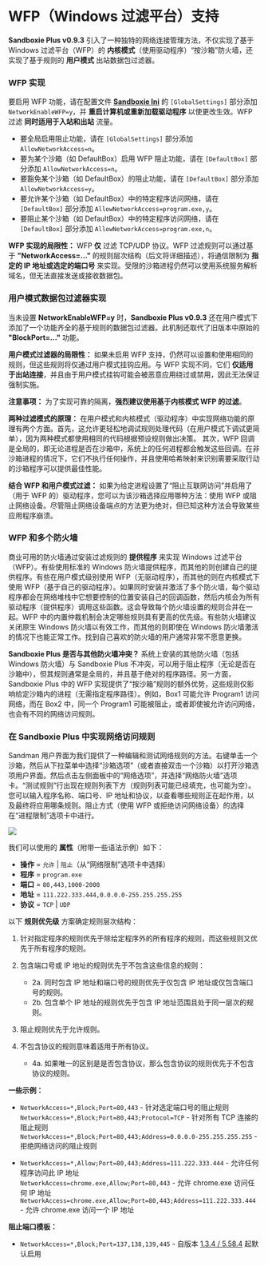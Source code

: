 # WFP（Windows 过滤平台）支持

**Sandboxie Plus v0.9.3** 引入了一种独特的网络连接管理方法，不仅实现了基于 Windows 过滤平台（WFP）的 **内核模式**（使用驱动程序）“按沙箱”防火墙，还实现了基于规则的 **用户模式** 出站数据包过滤器。

### WFP 实现

要启用 WFP 功能，请在配置文件 **[Sandboxie Ini](./Content/zh_CN/SandboxieIni.md)** 的 `[GlobalSettings]` 部分添加 `NetworkEnableWFP=y`，并 **重启计算机或重新加载驱动程序** 以使更改生效。WFP 过滤 **同时适用于入站和出站** 流量。

- 要全局启用阻止功能，请在 `[GlobalSettings]` 部分添加 `AllowNetworkAccess=n`。
- 要为某个沙箱（如 DefaultBox）启用 WFP 阻止功能，请在 `[DefaultBox]` 部分添加 `AllowNetworkAccess=n`。
- 要豁免某个沙箱（如 DefaultBox）的阻止功能，请在 `[DefaultBox]` 部分添加 `AllowNetworkAccess=y`。
- 要允许某个沙箱（如 DefaultBox）中的特定程序访问网络，请在 `[DefaultBox]` 部分添加 `AllowNetworkAccess=program.exe,y`。
- 要阻止某个沙箱（如 DefaultBox）中的特定程序访问网络，请在 `[DefaultBox]` 部分添加 `AllowNetworkAccess=program.exe,n`。

**WFP 实现的局限性：** WFP **仅** 过滤 TCP/UDP 协议。WFP 过滤规则可以通过基于 **"NetworkAccess=..."** 的规则层次结构（后文将详细描述），将通信限制为 **指定的 IP 地址或选定的端口号** 来实现。受限的沙箱进程仍然可以使用系统服务解析域名，但无法直接发送或接收数据包。

### 用户模式数据包过滤器实现

当未设置 **NetworkEnableWFP=y** 时，**Sandboxie Plus v0.9.3** 还在用户模式下添加了一个功能齐全的基于规则的数据包过滤器。此机制还取代了旧版本中原始的 **"BlockPort=..."** 功能。

**用户模式过滤器的局限性：**
如果未启用 WFP 支持，仍然可以设置和使用相同的规则，但这些规则将仅通过用户模式挂钩应用。与 WFP 实现不同，它们 **仅适用于出站连接**，并且由于用户模式挂钩可能会被恶意应用绕过或禁用，因此无法保证强制实施。

**注意事项：** 为了实现可靠的隔离，**强烈建议使用基于内核模式 WFP 的过滤**。

**两种过滤模式的原理：**
在用户模式和内核模式（驱动程序）中实现网络功能的原理有两个方面。首先，这允许更轻松地调试规则处理代码（在用户模式下调试更简单），因为两种模式都使用相同的代码根据预设规则做出决策。
其次，WFP 回调是全局的，即无论进程是否在沙箱中，系统上的任何进程都会触发这些回调。在非沙箱进程的情况下，它们不执行任何操作，并且使用哈希映射来识别需要采取行动的沙箱程序可以提供最佳性能。

**结合 WFP 和用户模式过滤：**
如果为给定进程设置了“阻止互联网访问”并启用了（用于 WFP 的）驱动程序，您可以为该沙箱选择应用哪种方法：使用 WFP 或阻止网络设备。尽管阻止网络设备端点的方法更为绝对，但已知这种方法会导致某些应用程序崩溃。

### WFP 和多个防火墙

商业可用的防火墙通过安装过滤规则的 **提供程序** 来实现 Windows 过滤平台（WFP）。有些使用标准的 Windows 防火墙提供程序，而其他的则创建自己的提供程序。有些在用户模式级别使用 WFP（无驱动程序），而其他的则在内核模式下使用 WFP（基于自己的驱动程序）。如果同时安装并激活了多个防火墙，每个驱动程序都会在网络堆栈中它想要控制的位置安装自己的回调函数，然后内核会为所有驱动程序（提供程序）调用这些函数。这会导致每个防火墙设置的规则合并在一起。WFP 中的内置仲裁机制会决定哪些规则具有更高的优先级。有些防火墙建议关闭原生 Windows 防火墙以有效工作，而其他的则即使在 Windows 防火墙激活的情况下也能正常工作。找到自己喜欢的防火墙的用户通常非常不愿意更换。

**Sandboxie Plus 是否与其他防火墙冲突？** 系统上安装的其他防火墙（包括 Windows 防火墙）与 Sandboxie Plus 不冲突，可以用于阻止程序（无论是否在沙箱中），但其规则通常是全局的，并且基于绝对的程序路径。另一方面，Sandboxie Plus 中的 WFP 实现提供了“按沙箱”规则的额外优势，这些规则仅影响给定沙箱内的进程（无需指定程序路径）。例如，Box1 可能允许 Program1 访问网络，而在 Box2 中，同一个 Program1 可能被阻止，或者即使被允许访问网络，也会有不同的网络访问规则。

### 在 Sandboxie Plus 中实现网络访问规则

Sandman 用户界面为我们提供了一种编辑和测试网络规则的方法。右键单击一个沙箱，然后从下拉菜单中选择“沙箱选项”（或者直接双击一个沙箱）以打开沙箱选项用户界面。然后点击左侧面板中的“网络选项”，并选择“网络防火墙”选项卡。“测试规则”行出现在规则列表下方（规则列表可能已经填充，也可能为空）。您可以输入程序名称、端口号、IP 地址和协议，以查看哪些规则正在起作用，以及最终将应用哪条规则。阻止方式（使用 WFP 或拒绝访问网络设备）的选择在“进程限制”选项卡中进行。

![](../Media/WFP_Rule_Editor.png)

我们可以使用的 **属性**（附带一些语法示例）如下：

- **操作** = `允许` | `阻止`（从“网络限制”选项卡中选择）
- **程序** = `program.exe`
- **端口** = `80,443,1000-2000`
- **地址** = `111.222.333.444,0.0.0.0-255.255.255.255`
- **协议** = `TCP` | `UDP`

以下 **规则优先级** 方案确定规则层次结构：

1. 针对指定程序的规则优先于除给定程序外的所有程序的规则，而这些规则又优先于所有程序的规则。
2. 包含端口号或 IP 地址的规则优先于不包含这些信息的规则：

    - 2a. 同时包含 IP 地址和端口号的规则优先于仅包含 IP 地址或仅包含端口号的规则。
    - 2b. 包含单个 IP 地址的规则优先于包含 IP 地址范围且处于同一层次的规则。

3. 阻止规则优先于允许规则。
4. 不包含协议的规则意味着适用于所有协议。

    - 4a. 如果唯一的区别是是否包含协议，那么包含协议的规则优先于不包含协议的规则。

**一些示例：**

- `NetworkAccess=*,Block;Port=80,443` - 针对选定端口号的阻止规则<br>
  `NetworkAccess=*,Block;Port=80,443;Protocol=TCP` - 针对所有 TCP 连接的阻止规则<br>
  `NetworkAccess=*,Block;Port=80,443;Address=0.0.0.0-255.255.255.255` - 拒绝网络访问的阻止规则

- `NetworkAccess=*,Allow;Port=80,443;Address=111.222.333.444` - 允许任何程序访问此 IP 地址<br>
  `NetworkAccess=chrome.exe,Allow;Port=80,443` - 允许 chrome.exe 访问任何 IP 地址<br>
  `NetworkAccess=chrome.exe,Allow;Port=80,443;Address=111.222.333.444` - 允许 chrome.exe 访问一个 IP 地址

**阻止端口模板：**

- `NetworkAccess=*,Block;Port=137,138,139,445` - 自版本 [1.3.4 / 5.58.4](https://github.com/sandboxie-plus/Sandboxie/commit/4420ba4448a797b7369917058c34e8a78c2ec9fc) 起默认启用
